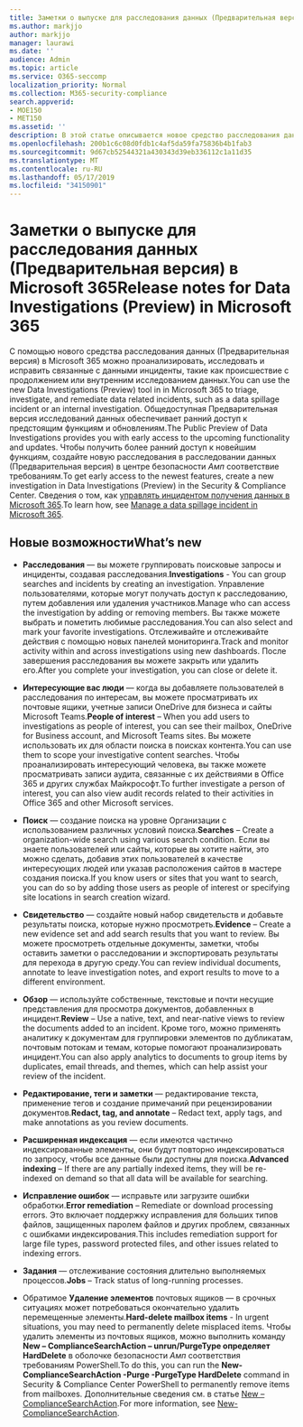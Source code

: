 ```yaml
---
title: Заметки о выпуске для расследования данных (Предварительная версия) в Microsoft 365
ms.author: markjjo
author: markjjo
manager: laurawi
ms.date: ''
audience: Admin
ms.topic: article
ms.service: O365-seccomp
localization_priority: Normal
ms.collection: M365-security-compliance
search.appverid:
- MOE150
- MET150
ms.assetid: ''
description: В этой статье описывается новое средство расследования данных (Preview) в Microsoft 365.
ms.openlocfilehash: 200b1c6c08d0fdb1c4af5da59fa75836b4b1fab3
ms.sourcegitcommit: 9d67cb52544321a430343d39eb336112c1a11d35
ms.translationtype: MT
ms.contentlocale: ru-RU
ms.lasthandoff: 05/17/2019
ms.locfileid: "34150901"
---
```

# <a name="release-notes-for-data-investigations-preview-in-microsoft-365"></a><span data-ttu-id="9cee0-103">Заметки о выпуске для расследования данных (Предварительная версия) в Microsoft 365</span><span class="sxs-lookup"><span data-stu-id="9cee0-103">Release notes for Data Investigations (Preview) in Microsoft 365</span></span>

<span data-ttu-id="9cee0-104">С помощью нового средства расследования данных (Предварительная версия) в Microsoft 365 можно проанализировать, исследовать и исправить связанные с данными инциденты, такие как происшествие с продолжением или внутренним исследованием данных.</span><span class="sxs-lookup"><span data-stu-id="9cee0-104">You can use the new Data Investigations (Preview) tool in in Microsoft 365 to triage, investigate, and remediate data related incidents, such as a data spillage incident or an internal investigation.</span></span> <span data-ttu-id="9cee0-105">Общедоступная Предварительная версия исследований данных обеспечивает ранний доступ к предстоящим функциям и обновлениям.</span><span class="sxs-lookup"><span data-stu-id="9cee0-105">The Public Preview of Data Investigations provides you with early access to the upcoming functionality and updates.</span></span> <span data-ttu-id="9cee0-106">Чтобы получить более ранний доступ к новейшим функциям, создайте новую расследования в расследовании данных (Предварительная версия) в центре безопасности _Амп_ соответствие требованиям.</span><span class="sxs-lookup"><span data-stu-id="9cee0-106">To get early access to the newest features, create a new investigation in Data Investigations (Preview) in the Security & Compliance Center.</span></span> <span data-ttu-id="9cee0-107">Сведения о том, как [управлять инцидентом получения данных в Microsoft 365](manage-data-spillage-incidents.md).</span><span class="sxs-lookup"><span data-stu-id="9cee0-107">To learn how, see [Manage a data spillage incident in Microsoft 365](manage-data-spillage-incidents.md).</span></span>

## <a name="whats-new"></a><span data-ttu-id="9cee0-108">Новые возможности</span><span class="sxs-lookup"><span data-stu-id="9cee0-108">What’s new</span></span> 

- <span data-ttu-id="9cee0-109">**Расследования** — вы можете группировать поисковые запросы и инциденты, создавая расследования.</span><span class="sxs-lookup"><span data-stu-id="9cee0-109">**Investigations** - You can group searches and incidents by creating an investigation.</span></span> <span data-ttu-id="9cee0-110">Управление пользователями, которые могут получать доступ к расследованию, путем добавления или удаления участников.</span><span class="sxs-lookup"><span data-stu-id="9cee0-110">Manage who can access the investigation by adding or removing members.</span></span>  <span data-ttu-id="9cee0-111">Вы также можете выбрать и пометить любимые расследования.</span><span class="sxs-lookup"><span data-stu-id="9cee0-111">You can also select and mark your favorite investigations.</span></span> <span data-ttu-id="9cee0-112">Отслеживайте и отслеживайте действия с помощью новых панелей мониторинга.</span><span class="sxs-lookup"><span data-stu-id="9cee0-112">Track and monitor activity within and across investigations using new dashboards.</span></span> <span data-ttu-id="9cee0-113">После завершения расследования вы можете закрыть или удалить его.</span><span class="sxs-lookup"><span data-stu-id="9cee0-113">After you complete your investigation, you can close or delete it.</span></span>

- <span data-ttu-id="9cee0-114">**Интересующие вас люди** — когда вы добавляете пользователей в расследования по интересам, вы можете просматривать их почтовые ящики, учетные записи OneDrive для бизнеса и сайты Microsoft Teams.</span><span class="sxs-lookup"><span data-stu-id="9cee0-114">**People of interest** – When you add users to investigations as people of interest, you can see their mailbox, OneDrive for Business account, and Microsoft Teams sites.</span></span> <span data-ttu-id="9cee0-115">Вы можете использовать их для области поиска в поисках контента.</span><span class="sxs-lookup"><span data-stu-id="9cee0-115">You can use them to scope your investigative content searches.</span></span> <span data-ttu-id="9cee0-116">Чтобы проанализировать интересующий человека, вы также можете просматривать записи аудита, связанные с их действиями в Office 365 и других службах Майкрософт.</span><span class="sxs-lookup"><span data-stu-id="9cee0-116">To further investigate a person of interest, you can also view audit records related to their activities in Office 365 and other Microsoft services.</span></span>

- <span data-ttu-id="9cee0-117">**Поиск** — создание поиска на уровне Организации с использованием различных условий поиска.</span><span class="sxs-lookup"><span data-stu-id="9cee0-117">**Searches** – Create a organization-wide search using various search condition.</span></span> <span data-ttu-id="9cee0-118">Если вы знаете пользователей или сайты, которые вы хотите найти, это можно сделать, добавив этих пользователей в качестве интересующих людей или указав расположения сайтов в мастере создания поиска.</span><span class="sxs-lookup"><span data-stu-id="9cee0-118">If you know users or sites that you want to search, you can do so by adding those users as people of interest or specifying site locations in search creation wizard.</span></span> 

- <span data-ttu-id="9cee0-119">**Свидетельство** — создайте новый набор свидетельств и добавьте результаты поиска, которые нужно просмотреть.</span><span class="sxs-lookup"><span data-stu-id="9cee0-119">**Evidence** – Create a new evidence set and add search results that you want to review.</span></span> <span data-ttu-id="9cee0-120">Вы можете просмотреть отдельные документы, заметки, чтобы оставить заметки о расследовании и экспортировать результаты для перехода в другую среду.</span><span class="sxs-lookup"><span data-stu-id="9cee0-120">You can review individual documents, annotate to leave investigation notes, and export results to move to a different environment.</span></span> 

- <span data-ttu-id="9cee0-121">**Обзор** — используйте собственные, текстовые и почти несущие представления для просмотра документов, добавленных в инцидент.</span><span class="sxs-lookup"><span data-stu-id="9cee0-121">**Review** – Use a native, text, and near-native views to review the documents added to an incident.</span></span> <span data-ttu-id="9cee0-122">Кроме того, можно применять аналитику к документам для группировки элементов по дубликатам, почтовым потокам и темам, которые помогают проанализировать инцидент.</span><span class="sxs-lookup"><span data-stu-id="9cee0-122">You can also apply analytics to documents to group items by duplicates, email threads, and themes, which can help assist your review of the incident.</span></span> 

- <span data-ttu-id="9cee0-123">**Редактирование, теги и заметки** — редактирование текста, применение тегов и создание примечаний при рецензировании документов.</span><span class="sxs-lookup"><span data-stu-id="9cee0-123">**Redact, tag, and annotate** – Redact text, apply tags, and make annotations as you review documents.</span></span>
  
- <span data-ttu-id="9cee0-124">**Расширенная индексация** — если имеются частично индексированные элементы, они будут повторно индексироваться по запросу, чтобы все данные были доступны для поиска.</span><span class="sxs-lookup"><span data-stu-id="9cee0-124">**Advanced indexing** – If there are any partially indexed items, they will be re-indexed on demand so that all data will be available for searching.</span></span>

- <span data-ttu-id="9cee0-125">**Исправление ошибок** — исправьте или загрузите ошибки обработки.</span><span class="sxs-lookup"><span data-stu-id="9cee0-125">**Error remediation** – Remediate or download processing errors.</span></span> <span data-ttu-id="9cee0-126">Это включает поддержку исправления для больших типов файлов, защищенных паролем файлов и других проблем, связанных с ошибками индексирования.</span><span class="sxs-lookup"><span data-stu-id="9cee0-126">This includes remediation support for large file types, password protected files, and other issues related to indexing errors.</span></span> 

- <span data-ttu-id="9cee0-127">**Задания** — отслеживание состояния длительно выполняемых процессов.</span><span class="sxs-lookup"><span data-stu-id="9cee0-127">**Jobs** – Track status of long-running processes.</span></span>

- <span data-ttu-id="9cee0-128">Обратимое **Удаление элементов** почтовых ящиков — в срочных ситуациях может потребоваться окончательно удалить перемещенные элементы.</span><span class="sxs-lookup"><span data-stu-id="9cee0-128">**Hard-delete mailbox items** - In urgent situations, you may need to permanently delete misplaced items.</span></span> <span data-ttu-id="9cee0-129">Чтобы удалить элементы из почтовых ящиков, можно выполнить команду **New – ComplianceSearchAction – unrun/PurgeType определяет HardDelete** в оболочке безопасности _Амп_ соответствия требованиям PowerShell.</span><span class="sxs-lookup"><span data-stu-id="9cee0-129">To do this, you can run the **New-ComplianceSearchAction -Purge -PurgeType HardDelete** command in Security & Compliance Center PowerShell to permanently remove items from mailboxes.</span></span> <span data-ttu-id="9cee0-130">Дополнительные сведения см. в статье [New – ComplianceSearchAction](https://docs.microsoft.com/powershell/module/exchange/policy-and-compliance-content-search/new-compliancesearchaction).</span><span class="sxs-lookup"><span data-stu-id="9cee0-130">For more information, see [New-ComplianceSearchAction](https://docs.microsoft.com/powershell/module/exchange/policy-and-compliance-content-search/new-compliancesearchaction).</span></span>
